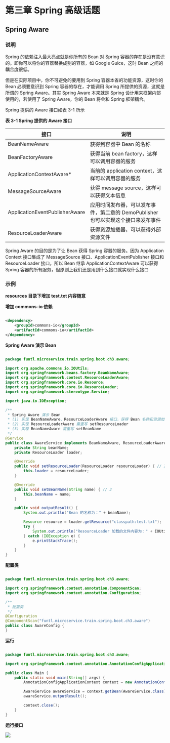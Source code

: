 # 第三章 Spring 高级话题

## Spring Aware

### 说明

Spring 的依赖注入最大亮点就是你所有的 Bean 对 Spring 容器的存在是没有意识的。即你可以将你的容器替换成别的容器，如 Google Guice，这时 Bean 之间的耦合度很低。

但是在实际项目中，你不可避免的要用到 Spring 容器本省的功能资源，这时你的 Bean 必须要意识到 Spring 容器的存在，才能调用 Spring 所提供的资源，这就是所谓的 Spring Aware。其实 Spring Aware 本来就是 Spring 设计用来框架内部使用的，若使用了 Spring Aware，你的 Bean 将会和 Spring 框架耦合。

Spring 提供的 Aware 接口如表 3-1 所示

**表 3-1 Spring 提供的 Aware 接口**

| 接口                           | 说明                                                                              |
| ------------------------------ | --------------------------------------------------------------------------------- |
| BeanNameAware                  | 获得到容器中 Bean 的名称                                                          |
| BeanFactoryAware               | 获得当前 bean factory，这样可以调用容器的服务                                     |
| ApplicationContextAware*       | 当前的 application context，这样可以调用容器的服务                                |
| MessageSourceAware             | 获得 message source，这样可以获得文本信息                                         |
| ApplicationEventPublisherAware | 应用时间发布器，可以发布事件，第二章的 DemoPublisher 也可以实现这个接口来发布事件 |
| ResourceLoaderAware            | 获得资源加载器，可以获得外部资源文件                                              |

Spring Aware 的目的是为了让 Bean 获得 Spring 容器的服务。因为 Application Context 接口集成了 MessageSource 接口、ApplicationEventPublisher 接口和 ResourceLoader 接口，所以 Bean 继承 ApplicationContextAware 可以获得 Spring 容器的所有服务，但原则上我们还是用到什么接口就实现什么接口

### 示例

**resources 目录下增加 test.txt 内容随意**

**增加 commons-io 依赖**

```xml

<dependency>
    <groupId>commons-io</groupId>
    <artifactId>commons-io</artifactId>
</dependency>

```

**Spring Aware 演示 Bean**

```java

package funtl.microservice.train.spring.boot.ch3.aware;

import org.apache.commons.io.IOUtils;
import org.springframework.beans.factory.BeanNameAware;
import org.springframework.context.ResourceLoaderAware;
import org.springframework.core.io.Resource;
import org.springframework.core.io.ResourceLoader;
import org.springframework.stereotype.Service;

import java.io.IOException;

/**
 * Spring Aware 演示 Bean
 * (1) 实现 BeanNameAware、ResourceLoaderAware 接口，获得 Bean 名称和资源加载的服务
 * (2) 实现 ResourceLoaderAware 需重写 setResourceLoader
 * (3) 实现 BeanNameAware 需重写 setBeanName
 */
@Service
public class AwareService implements BeanNameAware, ResourceLoaderAware { // 1
    private String beanName;
    private ResourceLoader loader;

    @Override
    public void setResourceLoader(ResourceLoader resourceLoader) { // 2
        this.loader = resourceLoader;
    }

    @Override
    public void setBeanName(String name) { // 3
        this.beanName = name;
    }

    public void outputResult() {
        System.out.println("Bean 的名称为：" + beanName);

        Resource resource = loader.getResource("classpath:test.txt");
        try {
            System.out.println("ResourceLoader 加载的文件内容为：" + IOUtils.toString(resource.getInputStream()));
        } catch (IOException e) {
            e.printStackTrace();
        }
    }
}

```

**配置类**

```java

package funtl.microservice.train.spring.boot.ch3.aware;

import org.springframework.context.annotation.ComponentScan;
import org.springframework.context.annotation.Configuration;

/**
 * 配置类
 */
@Configuration
@ComponentScan("funtl.microservice.train.spring.boot.ch3.aware")
public class AwareConfig {
}

```

**运行**

```java

package funtl.microservice.train.spring.boot.ch3.aware;

import org.springframework.context.annotation.AnnotationConfigApplicationContext;

public class Main {
    public static void main(String[] args) {
        AnnotationConfigApplicationContext context = new AnnotationConfigApplicationContext(AwareConfig.class);

        AwareService awareService = context.getBean(AwareService.class);
        awareService.outputResult();

        context.close();
    }
}

```

**运行接口**

[](url "title")
<img src="https://raw.githubusercontent.com/topsale/spring-boot-train/master/screenshots/ch3-001.png">